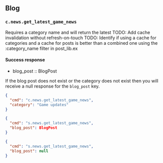 ## Blog
### `c.news.get_latest_game_news`
Requires a category name and will return the latest
TODO: Add cache invalidation without refresh-on-touch
TODO: Identify if using a cache for categories and a cache for posts is better than a combined one using the :category_name filter in post_lib.ex

#### Success response
* blog_post :: BlogPost

If the blog post does not exist or the category does not exist then you will receive a null response for the `blog_post` key.

```json
{
  "cmd": "c.news.get_latest_game_news",
  "category": "Game updates"
}

{
  "cmd": "s.news.get_latest_game_news",
  "blog_post": BlogPost
}

{
  "cmd": "s.news.get_latest_game_news",
  "blog_post": null
}
```
